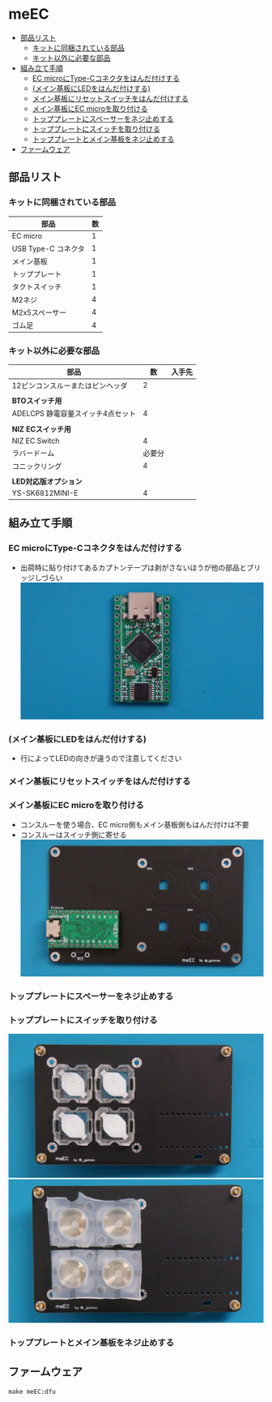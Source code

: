 # meEC

- [部品リスト](#部品リスト)
  - [キットに同梱されている部品](#キットに同梱されている部品)
  - [キット以外に必要な部品](#キット以外に必要な部品)
- [組み立て手順](#組み立て手順)
  - [EC microにType-Cコネクタをはんだ付けする](#ec-microにtype-cコネクタをはんだ付けする)
  - [(メイン基板にLEDをはんだ付けする)](#メイン基板にledをはんだ付けする)
  - [メイン基板にリセットスイッチをはんだ付けする](#メイン基板にリセットスイッチをはんだ付けする)
  - [メイン基板にEC microを取り付ける](#メイン基板にec-microを取り付ける)
  - [トッププレートにスペーサーをネジ止めする](#トッププレートにスペーサーをネジ止めする)
  - [トッププレートにスイッチを取り付ける](#トッププレートにスイッチを取り付ける)
  - [トッププレートとメイン基板をネジ止めする](#トッププレートとメイン基板をネジ止めする)
- [ファームウェア](#ファームウェア)

## 部品リスト
### キットに同梱されている部品
|部品|数|
|-|-|
|EC micro|1|
|USB Type-C コネクタ|1|
|メイン基板|1|
|トッププレート|1|
|タクトスイッチ|1|
|M2ネジ|4|
|M2x5スペーサー|4|
|ゴム足|4|


### キット以外に必要な部品

|部品|数|入手先|
|-|-|-|
|12ピンコンスルーまたはピンヘッダ|2|
||||
|**BTOスイッチ用**|
|ADELCPS 静電容量スイッチ4点セット|4|
||||
|**NIZ ECスイッチ用**|
|NIZ EC Switch |4|
|ラバードーム|必要分|
|コニックリング|4|
||||
|**LED対応版オプション**|||
|YS-SK6812MINI-E|4|

## 組み立て手順
### EC microにType-Cコネクタをはんだ付けする
- 出荷時に貼り付けてあるカプトンテープは剥がさないほうが他の部品とブリッジしづらい
![](img/img2.JPG)

### (メイン基板にLEDをはんだ付けする)
- 行によってLEDの向きが違うので注意してください

### メイン基板にリセットスイッチをはんだ付けする
### メイン基板にEC microを取り付ける
- コンスルーを使う場合、EC micro側もメイン基板側もはんだ付けは不要
- コンスルーはスイッチ側に寄せる
![](img/img7.JPG)

### トッププレートにスペーサーをネジ止めする
### トッププレートにスイッチを取り付ける
![](img/img5.JPG)
![](img/img6.JPG)
### トッププレートとメイン基板をネジ止めする

## ファームウェア
```
make meEC:dfu
```